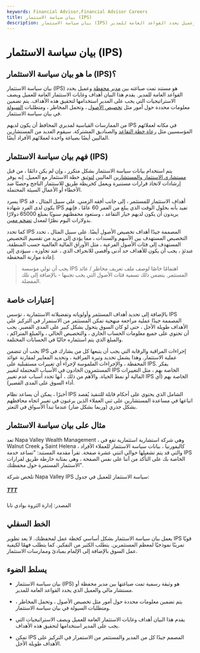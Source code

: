 ```yaml
---
keywords: Financial Advisor,Financial Advisor Careers
title: بيان سياسة الاستثمار (IPS)
description: بيان سياسة الاستثمار (IPS) هو مستند تمت صياغته بين مدير محفظة وعميل يحدد القواعد العامة للمدير.
---
```


# بيان سياسة الاستثمار (IPS)
## ما هو بيان سياسة الاستثمار (IPS)؟

بيان سياسة الاستثمار (IPS) هو مستند تمت صياغته بين [مدير محفظة](/portfoliomanager) وعميل يحدد القواعد العامة للمدير. يقدم هذا البيان أهداف وغايات الاستثمار العامة للعميل ويصف الاستراتيجيات التي يجب على المدير استخدامها لتحقيق هذه الأهداف. يتم تضمين معلومات محددة حول أمور مثل [تخصيص الأصول](/assetallocation) ، وتحمل المخاطر ، ومتطلبات [السيولة](/liquidity) في بيان سياسة الاستثمار.

من الممارسات القياسية لمديري المحافظ أن يكون لديهم IPS في مكانه لعملائهم المؤسسيين مثل [رعاة خطة التقاعد](/plansponsor) والصناديق المشتركة. سيقوم العديد من المستشارين الماليين أيضًا بصياغة واحدة لعملائهم الأفراد أيضًا.

## فهم بيان سياسة الاستثمار (IPS)

يتم استخدام بيانات سياسة الاستثمار بشكل متكرر ، وإن لم يكن دائمًا ، من قبل [مستشاري الاستثمار والمستشارين](/investmentadvisor) الماليين [لتوثيق](/financial-advisor) خطة الاستثمار مع العميل. إنه يوفر إرشادات لاتخاذ قرارات مستنيرة ويعمل كخريطة طريق للاستثمار الناجح وحصنًا ضد الأخطاء أو الأعمال السيئة المحتملة.

يسرد IPS أهداف الاستثمار للمستثمر ، إلى جانب أفقه الزمني. على سبيل المثال ، قد يكون لدى الفرد شهادة IPS تفيد بأنه بحلول الوقت الذي يبلغ من العمر 60 عامًا ، فإنهم يريدون أن يكون لديهم خيار التقاعد ، وستعود محفظتهم سنويًا بمبلغ 65000 دولارًا بدولارات اليوم نظرًا لمعدل [تضخم معين](/inflation).

كما تحدد IPS المصممة جيدًا أهداف تخصيص الأصول أيضًا. على سبيل المثال ، تحدد التخصيص المستهدف بين الأسهم والسندات ، مما يؤدي إلى مزيد من تقسيم التخصيص المستهدف إلى فئات الأصول الفرعية ، مثل الأوراق المالية العالمية حسب المنطقة. عندئذٍ ، يجب أن يكون للأهداف حد أدنى وأقصى للانحراف الذي ، عند تجاوزه ، سيؤدي إلى إعادة موازنة المحفظة.

> يجب أن تولي مؤسسة IPS اهتمامًا خاصًا لوصف ملف تعريف مخاطر / عائد المستثمر. يتضمن ذلك تسمية فئات الأصول التي يجب تجنبها - بالإضافة إلى تلك المفضلة.

>

## إعتبارات خاصة

بالإضافة إلى تحديد أهداف المستثمر وأولوياته وتفضيلاته الاستثمارية ، تؤسس IPS المصممة جيدًا عملية مراجعة منهجية تمكن المستثمر من الاستمرار في التركيز على الأهداف طويلة الأجل ، حتى لو كان السوق يتحول بشكل كبير على المدى القصير. يجب أن تحتوي على جميع معلومات الحساب الجاري ، والتخصيص الحالي ، والمبلغ المتراكم ، والمبلغ الذي يتم استثماره حاليًا في الحسابات المختلفة.

يجب أن تتضمن IPS إجراءات المراقبة والرقابة التي يجب أن يتبعها كل من يشارك في عملية الاستثمار. وهذا يشمل تحديد وتيرة المراقبة ، وتحديد المعايير لمقارنة عوائد المحفظة ، والإجراءات الملموسة لإجراء أي تغييرات مستقبلية على IPS. يفكر المستثمرون الجادون في الأسباب المحتملة لتغيير IPS الخاصة بهم ، مثل التغييرات المالية أو نمط الحياة. والأهم من ذلك ، أنها تحدد أسباب عدم تغيير IPS الخاصة بهم (أي أداء السوق على المدى القصير).

أخيرًا ، يمكن أن يساعد نظام IPS الشامل الذي يحتوي على أحكام قابلة للتنفيذ يُقصد اتباعها في مساعدة المستشارين على ثني العملاء الذين يرغبون في تغيير اتجاه محافظهم بشكل جذري (وربما بشكل ضار) عندما تبدأ الأسواق في التعثر.

## مثال على بيان سياسة الاستثمار

تعد Napa Valley Wealth Management ، وهي شركة استشارية استثمارية تقع في Walnut Creek و Saint Helena ، كاليفورنيا ، بيانات سياسة الاستثمار للعملاء الأفراد والتي قد يتم تشغيلها حوالي اثنتي عشرة صفحة. تقرأ مقدمة المستند: "تساعد خدمة IPS الخاصة بك على التأكد من أننا على نفس الصفحة ، وهي بمثابة خارطة طريق لقرارات الاستثمار المستمرة حول محفظتك".

تلخص شركة Napa Valley IPS سياسة الاستثمار للعميل في جدول:

<h5> <a href=""> TTT </a> </h5>

المصدر: إدارة الثروة بوادي نابا

## الخط السفلي

يعمل بيان سياسة الاستثمار بشكل أساسي كخطة عمل لمحفظتك. لا يعد تطوير IPS قويًا تمرينًا نموذجيًا لمعظم المستثمرين. يتطلب الكثير من التفكير. كما يتطلب فهمًا لكيفية عمل السوق بالإضافة إلى الإلمام بمبادئ وممارسات الاستثمار.

## يسلط الضوء

- بيان سياسة الاستثمار (IPS) هو وثيقة رسمية تمت صياغتها بين مدير محفظة أو مستشار مالي والعميل الذي يحدد القواعد العامة للمدير.

- يتم تضمين معلومات محددة حول أمور مثل تخصيص الأصول ، وتحمل المخاطر ، ومتطلبات السيولة في بيان سياسة الاستثمار.

- يقدم هذا البيان أهداف وغايات الاستثمار العامة للعميل ويصف الاستراتيجيات التي يجب على المدير استخدامها لتحقيق هذه الأهداف.

- تمكن IPS المصمم جيدًا كل من المدير والمستثمر من الاستمرار في التركيز على الأهداف طويلة الأجل.

